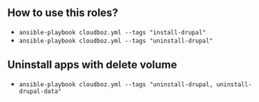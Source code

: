 ## How to use this roles?
- `ansible-playbook cloudboz.yml --tags "install-drupal"`
- `ansible-playbook cloudboz.yml --tags "uninstall-drupal"`

## Uninstall apps with delete volume
- `ansible-playbook cloudboz.yml --tags "uninstall-drupal, uninstall-drupal-data"`